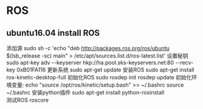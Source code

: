 # ROS
## ubuntu16.04 install ROS
   添加源
    sudo sh -c 'echo "deb http://packages.ros.org/ros/ubuntu $(lsb_release -sc) main" > /etc/apt/sources.list.d/ros-latest.list'
   设置秘钥
    sudo apt-key adv --keyserver hkp://ha.pool.sks-keyservers.net:80 --recv-key 0xB01FA116
   更新系统
    sudo apt-get update
   安装ROS
    sudo apt-get install ros-kinetic-desktop-full
   初始化ROS
    sudo rosdep init
    rosdep update
   初始化环境变量:
    echo "source /opt/ros/kinetic/setup.bash" >> ~/.bashrc
    source ~/.bashrc
   安装python插件
    sudo apt-get install python-rosinstall      
   测试ROS
    roscore
